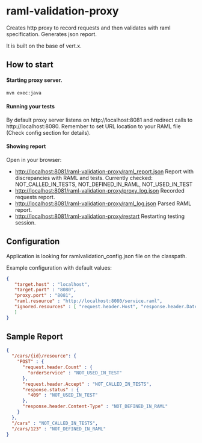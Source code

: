 raml-validation-proxy
=====================

Creates http proxy to record requests and then validates with raml specification.
Generates json report.

It is built on the base of vert.x.

How to start
-----------

#### Starting proxy server.

```sh
mvn exec:java
```

#### Running your tests

By default proxy server listens on http://localhost:8081 and redirect calls to http://localhost:8080.
Remember to set URL location to your RAML file (Check config section for details).

#### Showing report

Open in your browser:

* [http://localhost:8081/raml-validation-proxy/raml_report.json][1]
    Report with discrepancies with RAML and tests. Currently checked: NOT_CALLED_IN_TESTS, NOT_DEFINED_IN_RAML, NOT_USED_IN_TEST
* [http://localhost:8081/raml-validation-proxy/proxy_log.json][2] Recorded requests report.
* [http://localhost:8081/raml-validation-proxy/raml_log.json][3] Parsed RAML report.
* [http://localhost:8081/raml-validation-proxy/restart][4] Restarting testing session.
 
Configuration
-----------

Application is looking for ramlvalidation_config.json file on the classpath.

Example configuration with default values:

```json
{
   "target.host" : "localhost",
   "target.port" : "8080",
   "proxy.port" : "8081",
   "raml.resource" : "http://localhost:8080/service.raml",
   "ignored.resources" : [ "request.header.Host", "response.header.Date", "request.header.Accept", "request.header.Connection", "response.header.Server", "request.header.Content-Length", "response.header.Content-Length"
   ]
}
```

Sample Report
-----------
```json
{
  "/cars/{id}/resource": {
    "POST" : {
      "request.header.Count" : {
        "orderService" : "NOT_USED_IN_TEST"
      },
      "request.header.Accept" : "NOT_CALLED_IN_TESTS",
      "response.status" : {
        "409" : "NOT_USED_IN_TEST"
      },
      "response.header.Content-Type" : "NOT_DEFINED_IN_RAML"
    }
  },
  "/cars" : "NOT_CALLED_IN_TESTS",
  "/cars/123" : "NOT_DEFINED_IN_RAML"
}
```

  [1]: http://localhost:8081/raml-validation-proxy/raml_report.json
  [2]: http://localhost:8081/raml-validation-proxy/proxy_log.json
  [3]: http://localhost:8081/raml-validation-proxy/raml_log.json
  [4]: http://localhost:8081/raml-validation-proxy/restart
